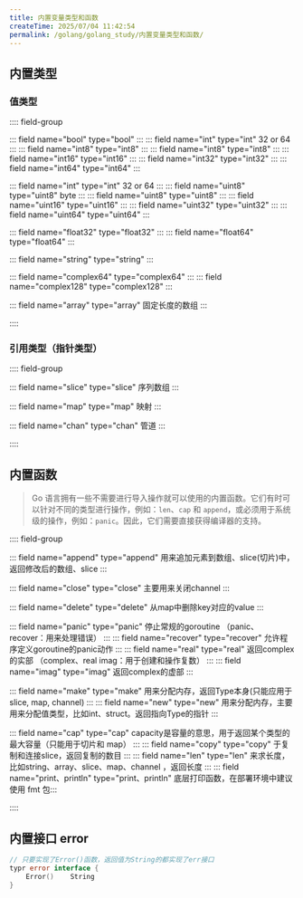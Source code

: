 ```yaml
---
title: 内置变量类型和函数
createTime: 2025/07/04 11:42:54
permalink: /golang/golang_study/内置变量类型和函数/
---
```



## 内置类型
    
### 值类型


:::: field-group

::: field name="bool" type="bool"
:::
::: field name="int" type="int"
32 or 64
:::
::: field name="int8" type="int8"
:::
::: field name="int8" type="int8"
:::
::: field name="int16" type="int16"
:::
::: field name="int32" type="int32"
:::
::: field name="int64" type="int64"
:::

::: field name="int" type="int"
32 or 64
:::
::: field name="uint8" type="uint8"
byte
:::
::: field name="uint8" type="uint8"
:::
::: field name="uint16" type="uint16"
:::
::: field name="uint32" type="uint32"
:::
::: field name="uint64" type="uint64"
:::

::: field name="float32" type="float32"
:::
::: field name="float64" type="float64"
:::

::: field name="string" type="string"
:::

::: field name="complex64" type="complex64"
:::
::: field name="complex128" type="complex128"
:::

::: field name="array" type="array"
固定长度的数组
:::

::::

### 引用类型（指针类型）

:::: field-group

::: field name="slice" type="slice"
序列数组
:::

::: field name="map" type="map"
映射
:::

::: field name="chan" type="chan"
管道
:::

::::


## 内置函数

> Go 语言拥有一些不需要进行导入操作就可以使用的内置函数。它们有时可以针对不同的类型进行操作，例如：`len`、`cap` 和 `append`，或必须用于系统级的操作，例如：`panic`。因此，它们需要直接获得编译器的支持。


:::: field-group

::: field name="append" type="append"
用来追加元素到数组、slice(切片)中，返回修改后的数组、slice
:::

::: field name="close" type="close"
主要用来关闭channel
:::

::: field name="delete" type="delete"
从map中删除key对应的value
:::

::: field name="panic" type="panic"
停止常规的goroutine （panic、recover：用来处理错误）
:::
::: field name="recover" type="recover"
允许程序定义goroutine的panic动作
:::
::: field name="real" type="real"
返回complex的实部   （complex、real imag：用于创建和操作复数）
:::
::: field name="imag" type="imag"
返回complex的虚部
:::

::: field name="make" type="make"
用来分配内存，返回Type本身(只能应用于slice, map, channel)
:::
::: field name="new" type="new"
用来分配内存，主要用来分配值类型，比如int、struct。返回指向Type的指针
:::

::: field name="cap" type="cap"
capacity是容量的意思，用于返回某个类型的最大容量（只能用于切片和 map）
:::
::: field name="copy" type="copy"
于复制和连接slice，返回复制的数目
:::
::: field name="len" type="len"
来求长度，比如string、array、slice、map、channel ，返回长度
:::
::: field name="print、println" type="print、println"
底层打印函数，在部署环境中建议使用 fmt 包:::

::::

## 内置接口 error

```go
// 只要实现了Error()函数，返回值为String的都实现了err接口 
typr error interface {
    Error()    String
}
```
